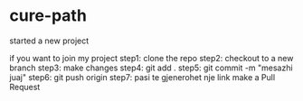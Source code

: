 # cure-path

started a new project

if you want to join my project
step1: clone the repo
step2: checkout to a new branch
step3: make changes
step4: git add .
step5: git commit -m "mesazhi juaj"
step6: git push origin <emri i branchit tuaj>
step7: pasi te gjenerohet nje link make a Pull Request